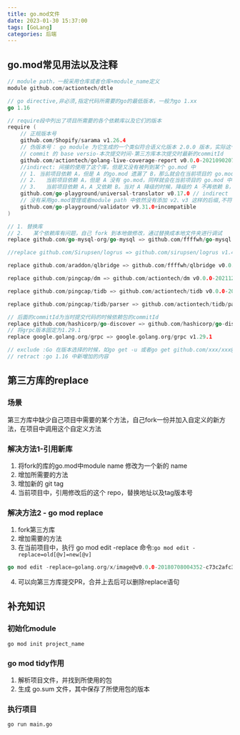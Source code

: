 ```yaml
---
title: go.mod文件
date: 2023-01-30 15:37:00
tags: [GoLang]
categories: 后端
---
```

## go.mod常见用法以及注释
```go
// module path，一般采用仓库或者仓库+module_name定义
module github.com/actiontech/dtle

// go directive,非必须,指定代码所需要的go的最低版本，一般为go 1.xx
go 1.16

// require段中列出了项目所需要的各个依赖库以及它们的版本
require (
	// 正规版本号
	github.com/Shopify/sarama v1.26.4
	// 伪版本号： go module 为它生成的一个类似符合语义化版本 2.0.0 版本，实际这个库并没有发布这个版本
	// commit 的 base versio-本次提交时间-第三方库本次提交时最新的commitId
	github.com/actiontech/golang-live-coverage-report v0.0.0-20210902074032-43aa91afdc2c
	//indirect: 间接的使用了这个库，但是又没有被列到某个 go.mod 中
	// 1. 当前项目依赖 A，但是 A 的go.mod 遗漏了 B，那么就会在当前项目的 go.mod 中补充 B，加 indirect 注释；
	// 2.	当前项目依赖 A，但是 A 没有 go.mod，同样就会在当前项目的 go.mod 中补充 B，加 indirect 注释；
	// 3.	当前项目依赖 A，A 又依赖 B。当对 A 降级的时候，降级的 A 不再依赖 B，这个时候 B 就标记 indirect 注释。我们可以执行go mod tidy来清理不依赖的 module。
	github.com/go-playground/universal-translator v0.17.0 // indirect
	// 没有采用go.mod管理或者module path 中依然没有添加 v2、v3 这样的后缀,不符合 Go 的 module 管理规范
	github.com/go-playground/validator v9.31.0+incompatible
)

// 1. 替换库
// 2.	某个依赖库有问题，自己 fork 到本地做修改，通过替换成本地文件夹进行调试
replace github.com/go-mysql-org/go-mysql => github.com/ffffwh/go-mysql v0.0.0-20211206100736-edbdc58f729a

//replace github.com/Sirupsen/logrus => github.com/sirupsen/logrus v1.4.2

replace github.com/araddon/qlbridge => github.com/ffffwh/qlbridge v0.0.0-20220113095321-0b48c80b13e9

replace github.com/pingcap/dm => github.com/actiontech/dm v0.0.0-20211206092524-9e640f6da0ac

replace github.com/pingcap/tidb => github.com/actiontech/tidb v0.0.0-20220928030323-1f192702a2c7

replace github.com/pingcap/tidb/parser => github.com/actiontech/tidb/parser v0.0.0-20220928030323-1f192702a2c7

// 后面的commitId为当时提交代码的时候依赖包的commitId
replace github.com/hashicorp/go-discover => github.com/hashicorp/go-discover v0.0.0-20211203145537-8b3ddf4349a8
// 将grpc版本固定为1.29.1
replace google.golang.org/grpc => google.golang.org/grpc v1.29.1

// exclude :Go 在版本选择的时候，如go get -u 或者go get github.com/xxx/xxx@latest 就会主动跳过这些版本
// retract :go 1.16 中新增加的内容

```


## 第三方库的replace
### 场景
第三方库中缺少自己项目中需要的某个方法，自己fork一份并加入自定义的新方法，在项目中调用这个自定义方法
### 解决方法1-引用新库
1. 将fork的库的go.mod中module name 修改为一个新的 name
2. 增加所需要的方法
3. 增加新的 git tag
4. 当前项目中，引用修改后的这个 repo，替换地址以及tag版本号
### 解决方法2 - go mod replace 
1. fork第三方库
2. 增加需要的方法
3. 在当前项目中，执行 go mod edit -replace 命令:`go mod edit -replace=old[@v]=new[@v]`

```go
go mod edit -replace=golang.org/x/image@v0.0.0-20180708004352-c73c2afc3b81=github.com/golang/image@v0.0.0-20180708004352-c73c2afc3b81

```
4. 可以向第三方库提交PR，合并上去后可以删除replace语句
## 补充知识
### 初始化module 
`go mod init project_name`
### go mod tidy作用
1. 解析项目文件，并找到所使用的包
2. 生成 go.sum 文件，其中保存了所使用包的版本
### 执行项目
`go run main.go`